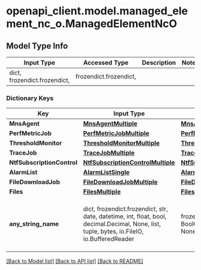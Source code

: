 # openapi_client.model.managed_element_nc_o.ManagedElementNcO

## Model Type Info
Input Type | Accessed Type | Description | Notes
------------ | ------------- | ------------- | -------------
dict, frozendict.frozendict,  | frozendict.frozendict,  |  | 

### Dictionary Keys
Key | Input Type | Accessed Type | Description | Notes
------------ | ------------- | ------------- | ------------- | -------------
**MnsAgent** | [**MnsAgentMultiple**](MnsAgentMultiple.md) | [**MnsAgentMultiple**](MnsAgentMultiple.md) |  | [optional] 
**PerfMetricJob** | [**PerfMetricJobMultiple**](PerfMetricJobMultiple.md) | [**PerfMetricJobMultiple**](PerfMetricJobMultiple.md) |  | [optional] 
**ThresholdMonitor** | [**ThresholdMonitorMultiple**](ThresholdMonitorMultiple.md) | [**ThresholdMonitorMultiple**](ThresholdMonitorMultiple.md) |  | [optional] 
**TraceJob** | [**TraceJobMultiple**](TraceJobMultiple.md) | [**TraceJobMultiple**](TraceJobMultiple.md) |  | [optional] 
**NtfSubscriptionControl** | [**NtfSubscriptionControlMultiple**](NtfSubscriptionControlMultiple.md) | [**NtfSubscriptionControlMultiple**](NtfSubscriptionControlMultiple.md) |  | [optional] 
**AlarmList** | [**AlarmListSingle**](AlarmListSingle.md) | [**AlarmListSingle**](AlarmListSingle.md) |  | [optional] 
**FileDownloadJob** | [**FileDownloadJobMultiple**](FileDownloadJobMultiple.md) | [**FileDownloadJobMultiple**](FileDownloadJobMultiple.md) |  | [optional] 
**Files** | [**FilesMultiple**](FilesMultiple.md) | [**FilesMultiple**](FilesMultiple.md) |  | [optional] 
**any_string_name** | dict, frozendict.frozendict, str, date, datetime, int, float, bool, decimal.Decimal, None, list, tuple, bytes, io.FileIO, io.BufferedReader | frozendict.frozendict, str, BoolClass, decimal.Decimal, NoneClass, tuple, bytes, FileIO | any string name can be used but the value must be the correct type | [optional]

[[Back to Model list]](../../README.md#documentation-for-models) [[Back to API list]](../../README.md#documentation-for-api-endpoints) [[Back to README]](../../README.md)

